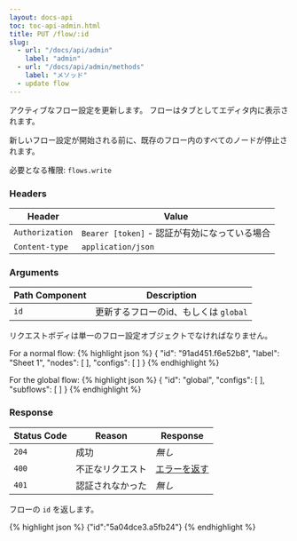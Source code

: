 ```yaml
---
layout: docs-api
toc: toc-api-admin.html
title: PUT /flow/:id
slug:
  - url: "/docs/api/admin"
    label: "admin"
  - url: "/docs/api/admin/methods"
    label: "メソッド"
  - update flow
---
```


アクティブなフロー設定を更新します。
フローはタブとしてエディタ内に表示されます。

新しいフロー設定が開始される前に、既存のフロー内のすべてのノードが停止されます。

必要となる権限: <code>flows.write</code>

### Headers

Header                     | Value
---------------------------|----------
`Authorization`            | `Bearer [token]` - 認証が有効になっている場合
`Content-type`             | `application/json`

### Arguments

Path Component | Description
---------------|------------
`id`           | 更新するフローのid、もしくは `global`

リクエストボディは単一のフロー設定オブジェクトでなければなりません。

For a normal flow:
{% highlight json %}
{
  "id": "91ad451.f6e52b8",
  "label": "Sheet 1",
  "nodes": [ ],
  "configs": [ ]
}
{% endhighlight %}

For the global flow:
{% highlight json %}
{
  "id": "global",
  "configs": [ ],
  "subflows": [ ]
}
{% endhighlight %}



### Response

Status Code | Reason           | Response
------------|------------------|--------------
`204`       | 成功             | _無し_
`400`       | 不正なリクエスト | [エラーを返す](/docs/api/admin/errors)
`401`       | 認証されなかった | _無し_

フローの `id` を返します。

{% highlight json %}
{"id":"5a04dce3.a5fb24"}
{% endhighlight %}
